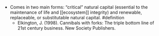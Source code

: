- Comes in two main forms: “critical” natural capital (essential to the maintenance of life and [[ecosystem]] integrity) and renewable, replaceable, or substitutable natural capital. #definition
	- Elkington, J. (1998). Cannibals with forks: The triple bottom line of 21st century business. New Society Publishers.
